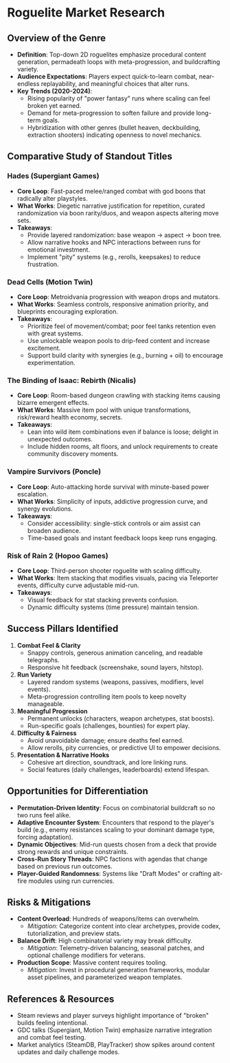 # Roguelite Market Research

## Overview of the Genre
- **Definition**: Top-down 2D roguelites emphasize procedural content generation, permadeath loops with meta-progression, and buildcrafting variety.
- **Audience Expectations**: Players expect quick-to-learn combat, near-endless replayability, and meaningful choices that alter runs.
- **Key Trends (2020-2024)**:
  - Rising popularity of "power fantasy" runs where scaling can feel broken yet earned.
  - Demand for meta-progression to soften failure and provide long-term goals.
  - Hybridization with other genres (bullet heaven, deckbuilding, extraction shooters) indicating openness to novel mechanics.

## Comparative Study of Standout Titles

### Hades (Supergiant Games)
- **Core Loop**: Fast-paced melee/ranged combat with god boons that radically alter playstyles.
- **What Works**: Diegetic narrative justification for repetition, curated randomization via boon rarity/duos, and weapon aspects altering move sets.
- **Takeaways**:
  - Provide layered randomization: base weapon → aspect → boon tree.
  - Allow narrative hooks and NPC interactions between runs for emotional investment.
  - Implement "pity" systems (e.g., rerolls, keepsakes) to reduce frustration.

### Dead Cells (Motion Twin)
- **Core Loop**: Metroidvania progression with weapon drops and mutators.
- **What Works**: Seamless controls, responsive animation priority, and blueprints encouraging exploration.
- **Takeaways**:
  - Prioritize feel of movement/combat; poor feel tanks retention even with great systems.
  - Use unlockable weapon pools to drip-feed content and increase excitement.
  - Support build clarity with synergies (e.g., burning + oil) to encourage experimentation.

### The Binding of Isaac: Rebirth (Nicalis)
- **Core Loop**: Room-based dungeon crawling with stacking items causing bizarre emergent effects.
- **What Works**: Massive item pool with unique transformations, risk/reward health economy, secrets.
- **Takeaways**:
  - Lean into wild item combinations even if balance is loose; delight in unexpected outcomes.
  - Include hidden rooms, alt floors, and unlock requirements to create community discovery moments.

### Vampire Survivors (Poncle)
- **Core Loop**: Auto-attacking horde survival with minute-based power escalation.
- **What Works**: Simplicity of inputs, addictive progression curve, and synergy evolutions.
- **Takeaways**:
  - Consider accessibility: single-stick controls or aim assist can broaden audience.
  - Time-based goals and instant feedback loops keep runs engaging.

### Risk of Rain 2 (Hopoo Games)
- **Core Loop**: Third-person shooter roguelite with scaling difficulty.
- **What Works**: Item stacking that modifies visuals, pacing via Teleporter events, difficulty curve adjustable mid-run.
- **Takeaways**:
  - Visual feedback for stat stacking prevents confusion.
  - Dynamic difficulty systems (time pressure) maintain tension.

## Success Pillars Identified
1. **Combat Feel & Clarity**
   - Snappy controls, generous animation canceling, and readable telegraphs.
   - Responsive hit feedback (screenshake, sound layers, hitstop).
2. **Run Variety**
   - Layered random systems (weapons, passives, modifiers, level events).
   - Meta-progression controlling item pools to keep novelty manageable.
3. **Meaningful Progression**
   - Permanent unlocks (characters, weapon archetypes, stat boosts).
   - Run-specific goals (challenges, bounties) for expert play.
4. **Difficulty & Fairness**
   - Avoid unavoidable damage; ensure deaths feel earned.
   - Allow rerolls, pity currencies, or predictive UI to empower decisions.
5. **Presentation & Narrative Hooks**
   - Cohesive art direction, soundtrack, and lore linking runs.
   - Social features (daily challenges, leaderboards) extend lifespan.

## Opportunities for Differentiation
- **Permutation-Driven Identity**: Focus on combinatorial buildcraft so no two runs feel alike.
- **Adaptive Encounter System**: Encounters that respond to the player's build (e.g., enemy resistances scaling to your dominant damage type, forcing adaptation).
- **Dynamic Objectives**: Mid-run quests chosen from a deck that provide strong rewards and unique constraints.
- **Cross-Run Story Threads**: NPC factions with agendas that change based on previous run outcomes.
- **Player-Guided Randomness**: Systems like "Draft Modes" or crafting alt-fire modules using run currencies.

## Risks & Mitigations
- **Content Overload**: Hundreds of weapons/items can overwhelm.
  - *Mitigation*: Categorize content into clear archetypes, provide codex, tutorialization, and preview stats.
- **Balance Drift**: High combinatorial variety may break difficulty.
  - *Mitigation*: Telemetry-driven balancing, seasonal patches, and optional challenge modifiers for veterans.
- **Production Scope**: Massive content requires tooling.
  - *Mitigation*: Invest in procedural generation frameworks, modular asset pipelines, and parameterized weapon templates.

## References & Resources
- Steam reviews and player surveys highlight importance of "broken" builds feeling intentional.
- GDC talks (Supergiant, Motion Twin) emphasize narrative integration and combat feel testing.
- Market analytics (SteamDB, PlayTracker) show spikes around content updates and daily challenge modes.

